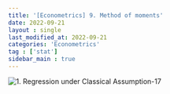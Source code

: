 ```yaml
---
title: '[Econometrics] 9. Method of moments'
date: 2022-09-21
layout : single
last_modified_at: 2022-09-21
categories: 'Econometrics'
tag : ['stat']
sidebar_main : true
---
```


![1. Regression under Classical Assumption-17](https://raw.githubusercontent.com/whatsdata/assets/main/img/2022-09/9.%20Method%20of%20moments_Combined_-09-08-14-4040.jpg)
